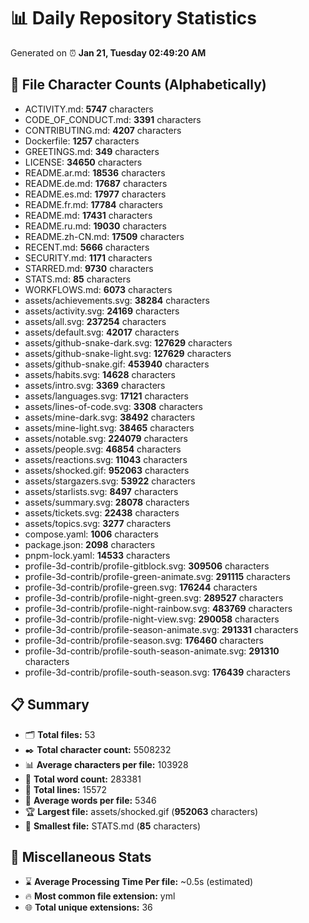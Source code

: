 # 📊 Daily Repository Statistics
Generated on ⏰ **Jan 21, Tuesday 02:49:20 AM**

## 📂 File Character Counts (Alphabetically)
- ACTIVITY.md: **5747** characters
- CODE_OF_CONDUCT.md: **3391** characters
- CONTRIBUTING.md: **4207** characters
- Dockerfile: **1257** characters
- GREETINGS.md: **349** characters
- LICENSE: **34650** characters
- README.ar.md: **18536** characters
- README.de.md: **17687** characters
- README.es.md: **17977** characters
- README.fr.md: **17784** characters
- README.md: **17431** characters
- README.ru.md: **19030** characters
- README.zh-CN.md: **17509** characters
- RECENT.md: **5666** characters
- SECURITY.md: **1171** characters
- STARRED.md: **9730** characters
- STATS.md: **85** characters
- WORKFLOWS.md: **6073** characters
- assets/achievements.svg: **38284** characters
- assets/activity.svg: **24169** characters
- assets/all.svg: **237254** characters
- assets/default.svg: **42017** characters
- assets/github-snake-dark.svg: **127629** characters
- assets/github-snake-light.svg: **127629** characters
- assets/github-snake.gif: **453940** characters
- assets/habits.svg: **14628** characters
- assets/intro.svg: **3369** characters
- assets/languages.svg: **17121** characters
- assets/lines-of-code.svg: **3308** characters
- assets/mine-dark.svg: **38492** characters
- assets/mine-light.svg: **38465** characters
- assets/notable.svg: **224079** characters
- assets/people.svg: **46854** characters
- assets/reactions.svg: **11043** characters
- assets/shocked.gif: **952063** characters
- assets/stargazers.svg: **53922** characters
- assets/starlists.svg: **8497** characters
- assets/summary.svg: **28078** characters
- assets/tickets.svg: **22438** characters
- assets/topics.svg: **3277** characters
- compose.yaml: **1006** characters
- package.json: **2098** characters
- pnpm-lock.yaml: **14533** characters
- profile-3d-contrib/profile-gitblock.svg: **309506** characters
- profile-3d-contrib/profile-green-animate.svg: **291115** characters
- profile-3d-contrib/profile-green.svg: **176244** characters
- profile-3d-contrib/profile-night-green.svg: **289527** characters
- profile-3d-contrib/profile-night-rainbow.svg: **483769** characters
- profile-3d-contrib/profile-night-view.svg: **290058** characters
- profile-3d-contrib/profile-season-animate.svg: **291331** characters
- profile-3d-contrib/profile-season.svg: **176460** characters
- profile-3d-contrib/profile-south-season-animate.svg: **291310** characters
- profile-3d-contrib/profile-south-season.svg: **176439** characters

## 📋 Summary
- 🗂️ **Total files:** 53
- ✒️ **Total character count:** 5508232
- 📊 **Average characters per file:** 103928
- 📝 **Total word count:** 283381
- 🧾 **Total lines:** 15572
- 📐 **Average words per file:** 5346
- 🏆 **Largest file:** assets/shocked.gif (**952063** characters)
- 🥉 **Smallest file:** STATS.md (**85** characters)

## 🌟 Miscellaneous Stats
- ⌛ **Average Processing Time Per file:** ~0.5s (estimated)
- 🔥 **Most common file extension:** yml
- 🌐 **Total unique extensions:** 36
